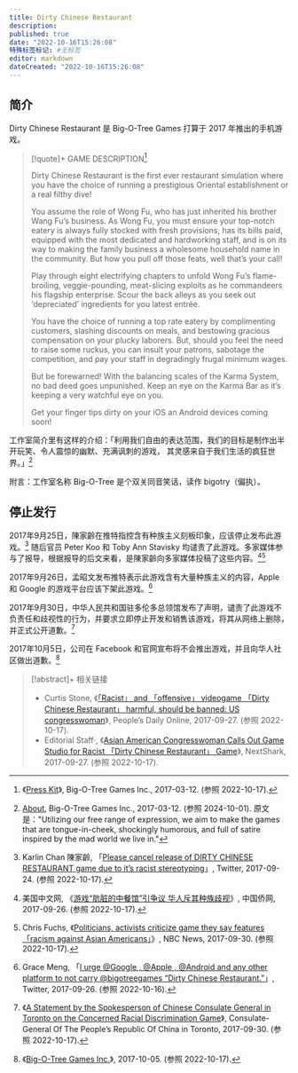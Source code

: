 ```yaml
---
title: Dirty Chinese Restaurant
description:
published: true
date: "2022-10-16T15:26:08"
特殊标签标记: #无标签
editor: markdown
dateCreated: "2022-10-16T15:26:08"
---
```


## 简介

Dirty Chinese Restaurant 是 Big-O-Tree Games 打算于 2017 年推出的手机游戏。

> [!quote]+ GAME DESCRIPTION[^pk]
>
> Dirty Chinese Restaurant is the first ever restaurant simulation where you have the choice of running a prestigious Oriental establishment or a real filthy dive!
>
> You assume the role of Wong Fu, who has just inherited his brother Wang Fu’s business. As Wong Fu, you must ensure your top-notch eatery is always fully stocked with fresh provisions, has its bills paid, equipped with the most dedicated and hardworking staff, and is on its way to making the family business a wholesome household name in the community. But how you pull off those feats, well that’s your call!
>
> Play through eight electrifying chapters to unfold Wong Fu’s flame-broiling, veggie-pounding, meat-slicing exploits as he commandeers his flagship enterprise. Scour the back alleys as you seek out ‘depreciated’ ingredients for you latest entrée.
>
> You have the choice of running a top rate eatery by complimenting customers, slashing discounts on meals, and bestowing gracious compensation on your plucky laborers. But, should you feel the need to raise some ruckus, you can insult your patrons, sabotage the competition, and pay your staff in degradingly frugal minimum wages.
>
> But be forewarned! With the balancing scales of the Karma System, no bad deed goes unpunished. Keep an eye on the Karma Bar as it’s keeping a very watchful eye on you.
>
> Get your finger tips dirty on your iOS an Android devices coming soon!

[^pk]: 《[Press Kit](https://web.archive.org/web/20170312054659/http://bigotreegames.com/press-kit/)》, Big-O-Tree Games Inc., 2017-03-12. (参照 2022-10-17).

工作室简介里有这样的介绍：「利用我们自由的表达范围，我们的目标是制作出半开玩笑、令人震惊的幽默、充满讽刺的游戏，
其灵感来自于我们生活的疯狂世界。」[^53140]

[^53140]: [About](https://web.archive.org/web/20170312053140/http://bigotreegames.com/about/), Big-O-Tree Games Inc., 2017-03-12. (参照 2024-10-01). 原文是："Utilizing our free range of expression, we aim to make the games that are tongue-in-cheek, shockingly humorous, and full of satire inspired by the mad world we live in."

附言：工作室名称 Big-O-Tree 是个双关同音笑话，读作 bigotry（偏执）。

## 停止发行

2017年9月25日，陳家齡在推特指控含有种族主义刻板印象，应该停止发布此游戏。[^06848] 随后官员 Peter Koo 和 Toby Ann Stavisky 均谴责了此游戏。多家媒体参与了报导，根据报导的后文来看，是陳家齡向多家媒体投稿了这些内容。[^162873][^n806006]

[^06848]: Karlin Chan 陳家齡, 「[Please cancel release of DIRTY CHINESE RESTAURANT game due to it’s racist stereotyping](https://web.archive.org/web/20171110012608/https://twitter.com/Karlin_C/status/912067455136206848)」, Twitter, 2017-09-24. (参照 2022-10-17).

[^162873]: 美国中文网, 《[游戏“肮脏的中餐馆”引争议 华人斥其种族歧视](https://web.archive.org/web/20211020204953/http://www.chinaqw.com/hqhr/2017/09-26/162873.shtml)》, 中国侨网, 2017-09-26. (参照 2022-10-17).

[^n806006]: Chris Fuchs, 《[Politicians, activists criticize game they say features 「racism against Asian Americans」](https://web.archive.org/web/20210508115056/https://www.nbcnews.com/news/asian-america/politicians-activists-criticize-game-they-say-features-racism-against-asian-n806006)》, NBC News, 2017-09-30. (参照 2022-10-17).

2017年9月26日，孟昭文发布推特表示此游戏含有大量种族主义的内容，Apple 和 Google 的游戏平台应该下架此游戏。[^70016]

[^70016]: Grace Meng, 「[I urge @Google , @Apple , @Android  and any other platform to not carry @bigotreegames “Dirty Chinese Restaurant.”](https://web.archive.org/web/20211022123420/https://twitter.com/RepGraceMeng/status/912485958314070016)」, Twitter, 2017-09-26. (参照 2022-10-16).

2017年9月30日，中华人民共和国驻多伦多总领馆发布了声明，谴责了此游戏不负责任和歧视性的行为，并要求立即停止开发和销售该游戏，将其从网络上删除，并正式公开道歉。[^t1498513]

[^t1498513]: 《[A Statement by the Spokesperson of Chinese Consulate General in Toronto on the Concerned Racial Discrimination Game](https://web.archive.org/web/20210614220403/http://toronto.china-consulate.org/eng/zxdt/t1498513.htm)》, Consulate-General Of The People’s Republic Of China in Toronto, 2017-09-30. (参照 2022-10-17).

2017年10月5日，公司在 Facebook 和官网宣布将不会推出游戏，并且向华人社区做出道歉。[^15201]

[^15201]: 《[Big-O-Tree Games Inc.](https://web.archive.org/web/20171007015201/http://bigotreegames.com/)》, 2017-10-05. (参照 2022-10-17).

> [!abstract]+ 相关链接
>
> +   Curtis Stone, 《[「Racist」 and 「offensive」 videogame 「Dirty Chinese Restaurant」 harmful, should be banned: US congresswoman](https://web.archive.org/web/20221013165312/http://en.people.cn/n3/2017/0927/c90000-9274286.html)》, People’s Daily Online, 2017-09-27. (参照 2022-10-17).
> +   Editorial Staff·, 《[Asian American Congresswoman Calls Out Game Studio for Racist 「Dirty Chinese Restaurant」 Game](https://web.archive.org/web/20210925131555/https://nextshark.com/asian-american-congresswoman-calls-game-studio-racist-dirty-chinese-restaurant-game/)》, NextShark, 2017-09-27. (参照 2022-10-17).
